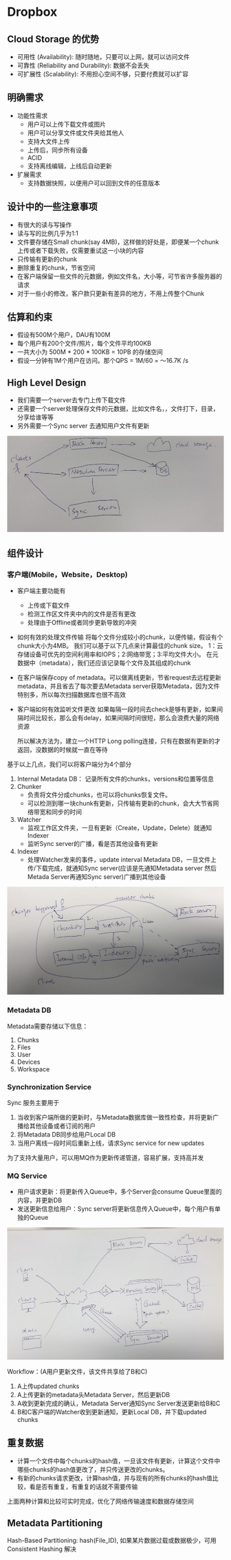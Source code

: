 # Dropbox

## Cloud Storage 的优势
- 可用性 (Availability): 随时随地，只要可以上网，就可以访问文件
- 可靠性 (Reliability and Durability): 数据不会丢失
- 可扩展性 (Scalability): 不用担心空间不够，只要付费就可以扩容

## 明确需求
- 功能性需求
    - 用户可以上传下载文件或图片
    - 用户可以分享文件或文件夹给其他人
    - 支持大文件上传
    - 上传后，同步所有设备
    - ACID
    - 支持离线编辑，上线后自动更新
- 扩展需求
    - 支持数据快照，以便用户可以回到文件的任意版本

## 设计中的一些注意事项
- 有很大的读与写操作
- 读与写的比例几乎为1:1
- 文件要存储在Small chunk(say 4MB)，这样做的好处是，即便某一个chunk上传或者下载失败，仅需要重试这一小块的内容
- 只传输有更新的chunk
- 删除重复的chunk，节省空间
- 在客户端保留一些文件的元数据，例如文件名，大小等，可节省许多服务器的请求
- 对于一些小的修改，客户款只更新有差异的地方，不用上传整个Chunk

## 估算和约束
- 假设有500M个用户，DAU有100M
- 每个用户有200个文件/照片，每个文件平均100KB
- 一共大小为  500M * 200 * 100KB = 10PB 的存储空间
- 假设一分钟有1M个用户在访问。那个QPS = 1M/60 = ～16.7K /s

## High Level Design
- 我们需要一个server去专门上传下载文件
- 还需要一个server处理保存文件的元数据，比如文件名，，文件打下，目录，分享给谁等等
- 另外需要一个Sync server 去通知用户文件有更新

![](../img/Dropbox-1.jpg)

## 组件设计

### 客户端(Mobile，Website，Desktop)
- 客户端主要功能有
    - 上传或下载文件
    - 检测工作区文件夹中内的文件是否有更改
    - 处理由于Offline或者同步更新导致的冲突

- 如何有效的处理文件传输
    将每个文件分成较小的chunk，以便传输，假设有个chunk大小为4MB。 我们可以基于以下几点来计算最佳的chunk size。 1：云存储设备可优先的空间利用率和IOPS；2:网络带宽；3:平均文件大小。 在元数据中（metadata），我们还应该记录每个文件及其组成的chunk

- 在客户端保存copy of metadata。可以做离线更新，节省request去远程更新metadata，并且省去了每次要去Metadata server获取Metadata，因为文件特别多，所以每次扫描数据库也很不高效

- 客户端如何有效监听文件更改
    如果每隔一段时间去check是够有更新，如果间隔时间比较长，那么会有delay，如果间隔时间很短，那么会浪费大量的网络资源

    所以解决方法为，建立一个HTTP Long polling连接，只有在数据有更新的才返回，没数据的时候就一直在等待

基于以上几点，我们可以将客户端分为4个部分
1. Internal Metadata DB：
    记录所有文件的chunks，versions和位置等信息
2. Chunker
    - 负责将文件分成chunks，也可以将chunks恢复文件。
    - 可以检测到哪一块chunk有更新，只传输有更新的chunk，会大大节省网络带宽和同步的时间
3. Watcher
    - 监视工作区文件夹，一旦有更新（Create，Update，Delete）就通知Indexer
    - 监听Sync server的广播，看是否其他设备有更新
4. Indexer
    - 处理Watcher发来的事件，update interval Metadata DB，一旦文件上传/下载完成，就通知Sync server(应该是先通知Metadata server 然后Metada Server再通知Sync server)广播到其他设备

![](../img/Dropbox-2.jpg)

### Metadata DB

Metadata需要存储以下信息：
1. Chunks
2. Files
3. User
4. Devices
5. Workspace

### Synchronization Service

Sync 服务主要用于
1. 当收到客户端所做的更新时，与Metadata数据库做一致性检查，并将更新广播给其他设备或者订阅的用户
2. 将Metadata DB同步给用户Local DB
3. 当用户离线一段时间后重新上线，请求Sync service for new updates

为了支持大量用户，可以用MQ作为更新传递管道，容易扩展，支持高并发

### MQ Service
- 用户请求更新：将更新传入Queue中，多个Server会consume Queue里面的内容，并更新DB
- 发送更新信息给用户：Sync server将更新信息传入Queue中，每个用户有单独的Queue

![](../img/Dropbox-3.jpg)

Workflow：(A用户更新文件，该文件共享给了B和C)
1. A上传updated chunks
2. A上传更新的metadata头Metadata Server，然后更新DB
3. A收到更新完成的确认，Metadata Server通知Sync Server发送更新给B和C
4. B和C客户端的Watcher收到更新通知，更新Local DB，并下载updated chunks

## 重复数据

- 计算一个文件中每个chunks的hash值，一旦该文件有更新，计算这个文件中哪些chunks的hash值更改了，并只传送更改的chunks。
- 有新的chunks请求更改，计算hash值，并与现有的所有chunks的hash值比较，看是否有重复，有重复的话就不需要传输

上面两种计算和比较可实时完成，优化了网络传输速度和数据存储空间

## Metadata Partitioning

Hash-Based Partitioning: hash(File_ID), 如果某片数据过载或数据极少，可用Consistent Hashing 解决
